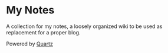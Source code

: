 # My Notes
A collection for my notes, a loosely organized wiki to be used as replacement for a proper blog.

Powered by [Quartz](https://quartz.jzhao.xyz/)
